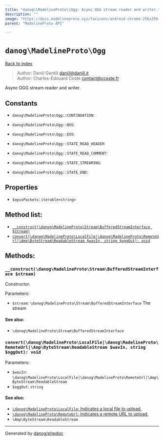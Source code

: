 ```yaml
---
title: "danog\\MadelineProto\\Ogg: Async OGG stream reader and writer."
description: ""
image: "https://docs.madelineproto.xyz/favicons/android-chrome-256x256.png"
parent: "MadelineProto API"

---
```

# `danog\MadelineProto\Ogg`
[Back to index](../../index.html)

> Author: Daniil Gentili <daniil@daniil.it>  
> Author: Charles-Édouard Coste <contact@ccoste.fr>  
  

Async OGG stream reader and writer.  




## Constants
* `danog\MadelineProto\Ogg::CONTINUATION`: 

* `danog\MadelineProto\Ogg::BOS`: 

* `danog\MadelineProto\Ogg::EOS`: 

* `danog\MadelineProto\Ogg::STATE_READ_HEADER`: 

* `danog\MadelineProto\Ogg::STATE_READ_COMMENT`: 

* `danog\MadelineProto\Ogg::STATE_STREAMING`: 

* `danog\MadelineProto\Ogg::STATE_END`: 

## Properties
* `$opusPackets`: `iterable<string>` 

## Method list:
* [`__construct(\danog\MadelineProto\Stream\BufferedStreamInterface $stream)`](#__construct-danog-madelineproto-stream-bufferedstreaminterface-stream)
* [`convert(\danog\MadelineProto\LocalFile|\danog\MadelineProto\RemoteUrl|\Amp\ByteStream\ReadableStream $wavIn, string $oggOut): void`](#convert-danog-madelineproto-localfile-danog-madelineproto-remoteurl-amp-bytestream-readablestream-wavin-string-oggout-void)

## Methods:
### `__construct(\danog\MadelineProto\Stream\BufferedStreamInterface $stream)`

Constructor.


Parameters:

* `$stream`: `\danog\MadelineProto\Stream\BufferedStreamInterface` The stream  


#### See also: 
* `\danog\MadelineProto\Stream\BufferedStreamInterface`




### `convert(\danog\MadelineProto\LocalFile|\danog\MadelineProto\RemoteUrl|\Amp\ByteStream\ReadableStream $wavIn, string $oggOut): void`




Parameters:

* `$wavIn`: `\danog\MadelineProto\LocalFile|\danog\MadelineProto\RemoteUrl|\Amp\ByteStream\ReadableStream`   
* `$oggOut`: `string`   


#### See also: 
* [`\danog\MadelineProto\LocalFile`: Indicates a local file to upload.](../../danog/MadelineProto/LocalFile.html)
* [`\danog\MadelineProto\RemoteUrl`: Indicates a remote URL to upload.](../../danog/MadelineProto/RemoteUrl.html)
* `\Amp\ByteStream\ReadableStream`




---
Generated by [danog/phpdoc](https://phpdoc.daniil.it)
